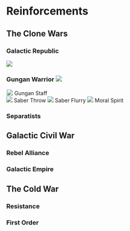 # Reinforcements

## The Clone Wars

### Galactic Republic

<div class="reinforcement">
  <img class="portrait" class="no-lb" src="../../assets/portraits/Portait_Ahsoka.png">
  <div class="text">
    <h3 id="ahsoka">
      <strong>Gungan Warrior</strong>
      <a class="ability-item" data-text="Protector">
        <img class="reinforcement-type" class="no-lb" src="../../assets/abilities/heroes/ahsokatano/Ahsoka_SaberThrow.svg">
      </a>
    </h3>
    <a class="ability-item" data-text="Ahsoka throws one lightsaber forward while keeping the other to protect herself.">
      <img class="reinforcement-weapon" class="no-lb" style="margin-right: 0em; margin-left: 0.1em; transform: translateY(1px);" src="../../assets/abilities/heroes/calkestis/Weapons_CalLightsaber.svg">
      <span class="ability-name">Gungan Staff</span>
    </a>
    <div>
    <a class="ability-item" data-text="Ahsoka throws one lightsaber forward while keeping the other to protect herself.">
      <img class="ability" class="no-lb" src="../../assets/abilities/heroes/ahsokatano/Ahsoka_SaberThrow.svg">
      <span class="ability-name">Saber Throw</span>
    </a>
    <a class="ability-item" data-text="Ahsoka closes the distance with a lunge attack.">
      <img class="ability" class="no-lb" src="../../assets/abilities/heroes/ahsokatano/Ahsoka_Flurry.svg">
      <span class="ability-name">Saber Flurry</span>
    </a>
    <a class="ability-item" data-text="Small and agile, Ahsoka sprints forward at high speeds, greatly improving her recharge times as she does so.">
      <img class="ability" class="no-lb" src="../../assets/abilities/heroes/ahsokatano/Ahsoka_CombatRush.svg">
      <span class="ability-name">Moral Spirit</span>
    </a>
    </div>
  </div>
</div>

### Separatists

## Galactic Civil War

### Rebel Alliance

### Galactic Empire


## The Cold War

### Resistance

### First Order